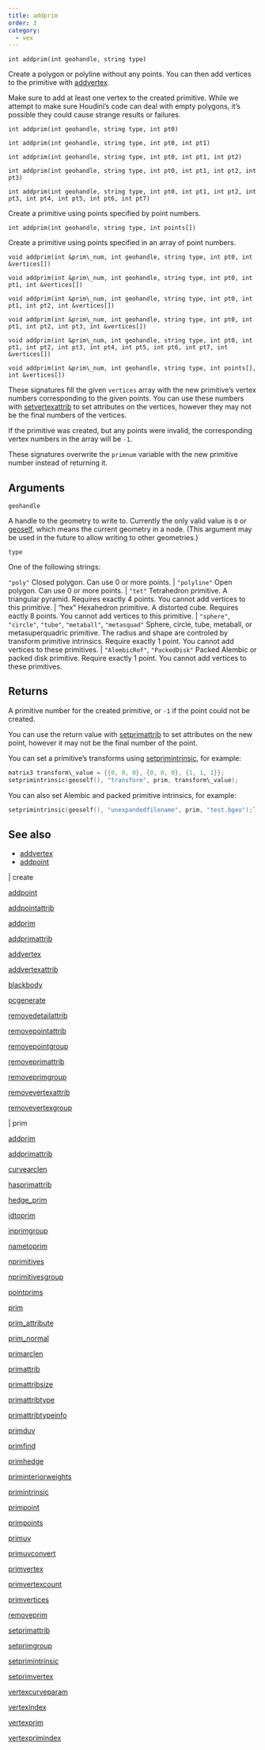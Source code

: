 ```yaml
---
title: addprim
order: 3
category:
  - vex
---
```


`int addprim(int geohandle, string type)`

Create a polygon or polyline without any points. You can then add vertices to the primitive with [addvertex](addvertex.html "Adds a vertex to a primitive in a geometry.").

Make sure to add at least one vertex to the created primitive. While we attempt to make sure Houdini’s code can deal with empty polygons, it’s possible they could cause strange results or failures.

`int addprim(int geohandle, string type, int pt0)`

`int addprim(int geohandle, string type, int pt0, int pt1)`

`int addprim(int geohandle, string type, int pt0, int pt1, int pt2)`

`int addprim(int geohandle, string type, int pt0, int pt1, int pt2, int pt3)`

`int addprim(int geohandle, string type, int pt0, int pt1, int pt2, int pt3, int pt4, int pt5, int pt6, int pt7)`

Create a primitive using points specified by point numbers.

`int addprim(int geohandle, string type, int points[])`

Create a primitive using points specified in an array of point numbers.

`void addprim(int &prim\_num, int geohandle, string type, int pt0, int &vertices[])`

`void addprim(int &prim\_num, int geohandle, string type, int pt0, int pt1, int &vertices[])`

`void addprim(int &prim\_num, int geohandle, string type, int pt0, int pt1, int pt2, int &vertices[])`

`void addprim(int &prim\_num, int geohandle, string type, int pt0, int pt1, int pt2, int pt3, int &vertices[])`

`void addprim(int &prim\_num, int geohandle, string type, int pt0, int pt1, int pt2, int pt3, int pt4, int pt5, int pt6, int pt7, int &vertices[])`

`void addprim(int &prim\_num, int geohandle, string type, int points[], int &vertices[])`

These signatures fill the given `vertices` array with the new primitive’s vertex numbers corresponding to the given points. You can use these numbers with [setvertexattrib](setvertexattrib.html "Sets a vertex attribute in a geometry.") to set attributes on the vertices, however they may not be the final numbers of the vertices.

If the primitive was created, but any points were invalid, the corresponding vertex numbers in the array will be `-1`.

These signatures overwrite the `primnum` variable with the new primitive number instead of returning it.

## Arguments

`geohandle`

A handle to the geometry to write to. Currently the only valid value is `0` or [geoself](geoself.html "Returns a handle to the current geometry."), which means the current geometry in a node. (This argument may be used in the future to allow writing to other geometries.)

`type`

One of the following strings:


`"poly"` Closed polygon. Can use 0 or more points.
|
`"polyline"` Open polygon. Can use 0 or more points.
|
`"tet"` Tetrahedron primitive. A triangular pyramid. Requires exactly 4 points. You cannot add vertices to this primitive.
|
“hex” Hexahedron primitive. A distorted cube. Requires eactly 8 points. You cannot add vertices to this primitive.
|
`"sphere"`, `"circle"`, `"tube"`, `"metaball"`, `"metasquad"` Sphere, circle, tube, metaball, or metasuperquadric primitive. The radius and shape are controled by transform primitive intrinsics. Require exactly 1 point. You cannot add vertices to these primitives.
|
`"AlembicRef"`, `"PackedDisk"` Packed Alembic or packed disk primitive. Require exactly 1 point. You cannot add vertices to these primitives.

## Returns

A primitive number for the created primitive, or `-1` if the point could not be created.

You can use the return value with [setprimattrib](setprimattrib.html "Sets a primitive attribute in a geometry.") to set attributes on the new point, however it may not be the final number of the point.

You can set a primitive’s transforms using [setprimintrinsic](setprimintrinsic.html "Sets the value of a writeable primitive intrinsic attribute."), for example:

```c
matrix3 transform\_value = {{0, 0, 0}, {0, 0, 0}, {1, 1, 1}};
setprimintrinsic(geoself(), "transform", prim, transform\_value);

```

You can also set Alembic and packed primitive intrinsics, for example:

```c
setprimintrinsic(geoself(), "unexpandedfilename", prim, "test.bgeo");`

```



## See also

- [addvertex](addvertex.html)
- [addpoint](addpoint.html)

|
create

[addpoint](addpoint.html)

[addpointattrib](addpointattrib.html)

[addprim](addprim.html)

[addprimattrib](addprimattrib.html)

[addvertex](addvertex.html)

[addvertexattrib](addvertexattrib.html)

[blackbody](blackbody.html)

[pcgenerate](pcgenerate.html)

[removedetailattrib](removedetailattrib.html)

[removepointattrib](removepointattrib.html)

[removepointgroup](removepointgroup.html)

[removeprimattrib](removeprimattrib.html)

[removeprimgroup](removeprimgroup.html)

[removevertexattrib](removevertexattrib.html)

[removevertexgroup](removevertexgroup.html)

|
prim

[addprim](addprim.html)

[addprimattrib](addprimattrib.html)

[curvearclen](curvearclen.html)

[hasprimattrib](hasprimattrib.html)

[hedge_prim](hedge_prim.html)

[idtoprim](idtoprim.html)

[inprimgroup](inprimgroup.html)

[nametoprim](nametoprim.html)

[nprimitives](nprimitives.html)

[nprimitivesgroup](nprimitivesgroup.html)

[pointprims](pointprims.html)

[prim](prim.html)

[prim_attribute](prim_attribute.html)

[prim_normal](prim_normal.html)

[primarclen](primarclen.html)

[primattrib](primattrib.html)

[primattribsize](primattribsize.html)

[primattribtype](primattribtype.html)

[primattribtypeinfo](primattribtypeinfo.html)

[primduv](primduv.html)

[primfind](primfind.html)

[primhedge](primhedge.html)

[priminteriorweights](priminteriorweights.html)

[primintrinsic](primintrinsic.html)

[primpoint](primpoint.html)

[primpoints](primpoints.html)

[primuv](primuv.html)

[primuvconvert](primuvconvert.html)

[primvertex](primvertex.html)

[primvertexcount](primvertexcount.html)

[primvertices](primvertices.html)

[removeprim](removeprim.html)

[setprimattrib](setprimattrib.html)

[setprimgroup](setprimgroup.html)

[setprimintrinsic](setprimintrinsic.html)

[setprimvertex](setprimvertex.html)

[vertexcurveparam](vertexcurveparam.html)

[vertexindex](vertexindex.html)

[vertexprim](vertexprim.html)

[vertexprimindex](vertexprimindex.html)

